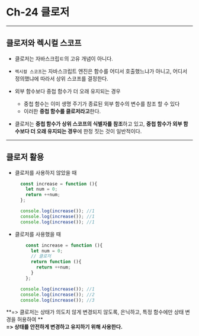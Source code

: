 # Ch-24 클로저

---

## 클로저와 렉시컬 스코프
- 클로저는 자바스크립ㅌ의 고유 개념이 아니다.
- `렉시컬 스코프`는 자바스크립트 엔진은 함수를 어디서 호출했느냐가 아니고, 어디서 정의했냐에 따라서 상위 스코프를 결정한다.

- 외부 함수보다  중첩 함수가 더 오래 유지되는 경우 
  - 중첩 함수는 이미 생명 주기가 종료된 외부 함수의 변수를 참조 할 수 있다
  - 이러한 **중첩 함수를 클로저라고**한다.

- 클로저는 **중첩 함수가 상위 스코프의 식별자를 참조**하고 있고, **중첩 함수가 외부 함수보다 더 오래 유지되는 경우**에 한정 짓는 것이 일반적이다.

---

## 클로저 활용
- 클로저를 사용하지 않았을 때
    ```javascript
      const increase = function (){
        let num = 0;
        return ++num;
      };

      console.log(increase()); //1
      console.log(increase()); //1
      console.log(increase()); //1
    ```
- 클로저를 사용했을 때
  ```javascript
      const increase = function (){
        let num = 0;
        // 클로저
        return function (){
          return ++num;
        }
      };

    console.log(increase()); //1
    console.log(increase()); //2
    console.log(increase()); //3
    ```

**=> 클로저는 상태가 의도치 않게 변경되지 않도록, 은닉하고, 특정 함수에만 상태 변경을 허용하여 ** <br/>
**=> 상태를 안전하게 변경하고 유지하기 위해 사용한다.**

